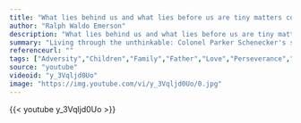 ```yaml
---
title: "What lies behind us and what lies before us are tiny matters compared to what lies within us."
author: "Ralph Waldo Emerson"
description: "What lies behind us and what lies before us are tiny matters compared to what lies within us. - Ralph Waldo Emerson quotes from GetInspired365.com"
summary: "Living through the unthinkable: Colonel Parker Schenecker's story. He served in the US Army for 27 years. A solider's life is inherently intertwined with tragedy...but what happened to his family is unthinkable. "
referenceurl: ""
tags: ["Adversity","Children","Family","Father","Love","Perseverance","Tragedy","War",]
source: "youtube"
videoid: "y_3Vqljd0Uo"
image: "https://img.youtube.com/vi/y_3Vqljd0Uo/0.jpg"
---
```


{{< youtube y_3Vqljd0Uo >}}
